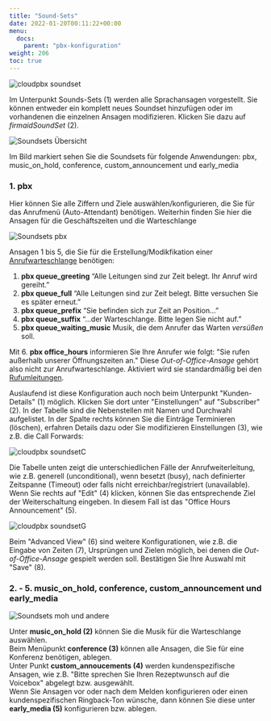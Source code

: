 ```yaml
---
title: "Sound-Sets"
date: 2022-01-20T00:11:22+00:00
menu:
  docs:
    parent: "pbx-konfiguration"
weight: 206
toc: true
---
```


![cloudpbx soundset](https://user-images.githubusercontent.com/98753538/158827667-f837e8e2-0e9e-427a-867d-c0bf729d2fb1.jpg)

Im Unterpunkt Sounds-Sets (1) werden alle Sprachansagen vorgestellt. Sie können entweder ein komplett neues Soundset hinzufügen oder im vorhandenen die einzelnen Ansagen modifizieren. Klicken Sie dazu auf *firmaidSoundSet* (2).

![Soundsets Übersicht](https://github.com/user-attachments/assets/962393ae-90a2-4f15-8425-82418a098418)

Im Bild markiert sehen Sie die Soundsets für folgende Anwendungen: pbx, music_on_hold, conference, custom_announcement und early_media

### 1. pbx
Hier können Sie alle Ziffern und Ziele auswählen/konfigurieren, die Sie für das Anrufmenü (Auto-Attendant) benötigen. Weiterhin finden Sie hier die Ansagen für die Geschäftszeiten und die Warteschlange

![Soundsets pbx](https://github.com/user-attachments/assets/4673481f-0a83-4800-9047-0c3a5d29ca6d)

Ansagen 1 bis 5, die Sie für die Erstellung/Modikfikation einer [Anrufwarteschlange](https://cloudpbx-doku.netcologne.de/docs/pbx-konfiguration/anrufwarteschlangen-einrichten/) benötigen:

1. **pbx queue_greeting** “Alle Leitungen sind zur Zeit belegt. Ihr Anruf wird gereiht.” 
2. **pbx queue_full** “Alle Leitungen sind zur Zeit belegt. Bitte versuchen Sie es später erneut.”
3. **pbx queue_prefix** “Sie befinden sich zur Zeit an Position…”
4. **pbx queue_suffix** “…der Warteschlange. Bitte legen Sie nicht auf.”
5. **pbx queue_waiting_music** Musik, die dem Anrufer das Warten *versüßen* soll.

Mit 6. **pbx office_hours** informieren Sie Ihre Anrufer wie folgt: "Sie rufen außerhalb unserer Öffnungszeiten an." Diese *Out-of-Office-Ansage* gehört also nicht zur Anrufwarteschlange. 
Aktiviert wird sie standardmäßig bei den [Rufumleitungen](https://cloudpbx-doku.netcologne.de/docs/funktionen/anrufweiterleitung/#rufumleitung). 

Auslaufend ist diese Konfiguration auch noch beim Unterpunkt "Kunden-Details" (1) möglich. Klicken Sie dort unter "Einstellungen" auf "Subscriber" (2). In der Tabelle sind die Nebenstellen mit Namen und Durchwahl aufgelistet. In der Spalte rechts können Sie die Einträge Terminieren (löschen), erfahren Details dazu oder Sie modifizieren Einstellungen (3), wie z.B. die Call Forwards:

![cloudpbx soundsetC](https://user-images.githubusercontent.com/98753538/159277582-16b92cc8-7173-480a-8f85-5dc37e9a21d6.jpg)

Die Tabelle unten zeigt die unterschiedlichen Fälle der Anrufweiterleitung, wie z.B. generell (unconditional), wenn besetzt (busy), nach definierter Zeitspanne (Timeout) oder falls nicht erreichbar/registriert (unavailable). Wenn Sie rechts auf "Edit" (4) klicken, können Sie das entsprechende Ziel der Weiterschaltung eingeben. In diesem Fall ist das "Office Hours Announcement" (5). 

![cloudpbx soundsetG](https://user-images.githubusercontent.com/98753538/159278277-d6dcb79c-e292-484f-bcb0-3d0ad3f8dd20.jpg)

Beim "Advanced View" (6) sind weitere Konfigurationen, wie z.B. die Eingabe von Zeiten (7), Ursprüngen und Zielen möglich, bei denen die *Out-of-Office-Ansage* gespielt werden soll. Bestätigen Sie Ihre Auswahl mit "Save" (8).

### 2. - 5. music_on_hold, conference, custom_announcement und early_media

![Soundsets moh und andere](https://github.com/user-attachments/assets/c362231f-2a99-45b1-a5e8-9cb5b2cdfda9)

Unter **music_on_hold (2)** können Sie die Musik für die Warteschlange auswählen. <br>
Beim Menüpunkt **conference (3)** können alle Ansagen, die Sie für eine Konferenz benötigen, ablegen. <br>
Unter Punkt **custom_annoucements (4)** werden kundenspezifische Ansagen, wie z.B. "Bitte sprechen Sie Ihren Rezeptwunsch auf die Voicebox" abgelegt bzw. ausgewählt. <br>
Wenn Sie Ansagen vor oder nach dem Melden konfigurieren oder einen kundenspezifischen Ringback-Ton wünsche, dann können Sie diese unter **early_media (5)** konfigurieren bzw. ablegen. <br>
